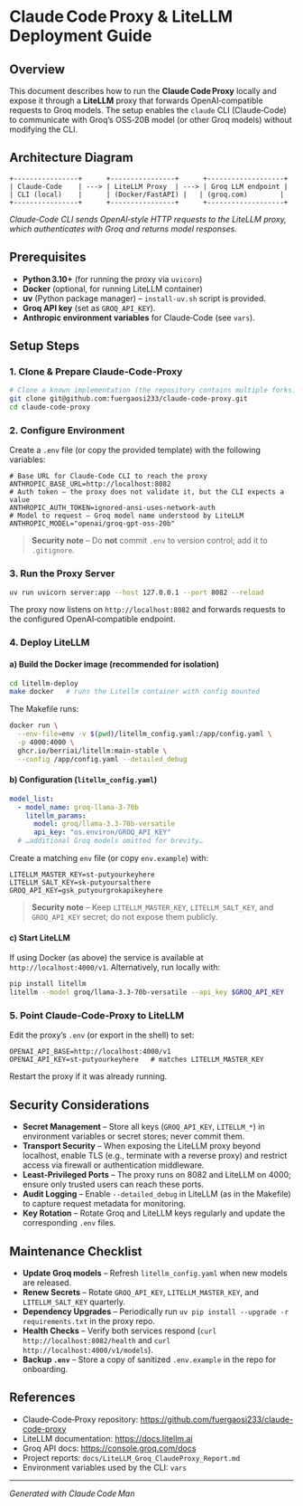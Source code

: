 # Claude Code Proxy & LiteLLM Deployment Guide

## Overview
This document describes how to run the **Claude Code Proxy** locally and expose it through a **LiteLLM** proxy that forwards OpenAI‑compatible requests to Groq models. The setup enables the `claude` CLI (Claude‑Code) to communicate with Groq’s OSS‑20B model (or other Groq models) without modifying the CLI.

## Architecture Diagram
```
+----------------+      +----------------+      +-------------------+
| Claude‑Code    | ---> | LiteLLM Proxy  | ---> | Groq LLM endpoint |
| CLI (local)    |      | (Docker/FastAPI) |   | (groq.com)        |
+----------------+      +----------------+      +-------------------+
```
*Claude‑Code CLI sends OpenAI‑style HTTP requests to the LiteLLM proxy, which authenticates with Groq and returns model responses.*

## Prerequisites
- **Python 3.10+** (for running the proxy via `uvicorn`)
- **Docker** (optional, for running LiteLLM container)
- **uv** (Python package manager) – `install-uv.sh` script is provided.
- **Groq API key** (set as `GROQ_API_KEY`).
- **Anthropic environment variables** for Claude‑Code (see `vars`).

## Setup Steps
### 1. Clone & Prepare Claude‑Code‑Proxy
```bash
# Clone a known implementation (the repository contains multiple forks)
git clone git@github.com:fuergaosi233/claude-code-proxy.git
cd claude-code-proxy
```
### 2. Configure Environment
Create a `.env` file (or copy the provided template) with the following variables:
```dotenv
# Base URL for Claude‑Code CLI to reach the proxy
ANTHROPIC_BASE_URL=http://localhost:8082
# Auth token – the proxy does not validate it, but the CLI expects a value
ANTHROPIC_AUTH_TOKEN=ignored-ansi-uses-network-auth
# Model to request – Groq model name understood by LiteLLM
ANTHROPIC_MODEL="openai/groq-gpt-oss-20b"
```
> **Security note** – Do **not** commit `.env` to version control; add it to `.gitignore`.
### 3. Run the Proxy Server
```bash
uv run uvicorn server:app --host 127.0.0.1 --port 8082 --reload
```
The proxy now listens on `http://localhost:8082` and forwards requests to the configured OpenAI‑compatible endpoint.

### 4. Deploy LiteLLM
#### a) Build the Docker image (recommended for isolation)
```bash
cd litellm-deploy
make docker   # runs the Litellm container with config mounted
```
The Makefile runs:
```bash
docker run \
  --env-file=env -v $(pwd)/litellm_config.yaml:/app/config.yaml \
  -p 4000:4000 \
  ghcr.io/berriai/litellm:main-stable \
  --config /app/config.yaml --detailed_debug
```
#### b) Configuration (`litellm_config.yaml`)
```yaml
model_list:
  - model_name: groq-llama-3-70b
    litellm_params:
      model: groq/llama-3.3-70b-versatile
      api_key: "os.environ/GROQ_API_KEY"
  # …additional Groq models omitted for brevity…
```
Create a matching `env` file (or copy `env.example`) with:
```dotenv
LITELLM_MASTER_KEY=st-putyourkeyhere
LITELLM_SALT_KEY=sk-putyoursalthere
GROQ_API_KEY=gsk_putyourgrokapikeyhere
```
> **Security note** – Keep `LITELLM_MASTER_KEY`, `LITELLM_SALT_KEY`, and `GROQ_API_KEY` secret; do not expose them publicly.
#### c) Start LiteLLM
If using Docker (as above) the service is available at `http://localhost:4000/v1`.
Alternatively, run locally with:
```bash
pip install litellm
litellm --model groq/llama-3.3-70b-versatile --api_key $GROQ_API_KEY
```

### 5. Point Claude‑Code‑Proxy to LiteLLM
Edit the proxy’s `.env` (or export in the shell) to set:
```dotenv
OPENAI_API_BASE=http://localhost:4000/v1
OPENAI_API_KEY=st-putyourkeyhere   # matches LITELLM_MASTER_KEY
```
Restart the proxy if it was already running.

## Security Considerations
- **Secret Management** – Store all keys (`GROQ_API_KEY`, `LITELLM_*`) in environment variables or secret stores; never commit them.
- **Transport Security** – When exposing the LiteLLM proxy beyond localhost, enable TLS (e.g., terminate with a reverse proxy) and restrict access via firewall or authentication middleware.
- **Least‑Privileged Ports** – The proxy runs on 8082 and LiteLLM on 4000; ensure only trusted users can reach these ports.
- **Audit Logging** – Enable `--detailed_debug` in LiteLLM (as in the Makefile) to capture request metadata for monitoring.
- **Key Rotation** – Rotate Groq and LiteLLM keys regularly and update the corresponding `.env` files.

## Maintenance Checklist
- **Update Groq models** – Refresh `litellm_config.yaml` when new models are released.
- **Renew Secrets** – Rotate `GROQ_API_KEY`, `LITELLM_MASTER_KEY`, and `LITELLM_SALT_KEY` quarterly.
- **Dependency Upgrades** – Periodically run `uv pip install --upgrade -r requirements.txt` in the proxy repo.
- **Health Checks** – Verify both services respond (`curl http://localhost:8082/health` and `curl http://localhost:4000/v1/models`).
- **Backup `.env`** – Store a copy of sanitized `.env.example` in the repo for onboarding.

## References
- Claude‑Code‑Proxy repository: https://github.com/fuergaosi233/claude-code-proxy
- LiteLLM documentation: https://docs.litellm.ai
- Groq API docs: https://console.groq.com/docs
- Project reports: `docs/LiteLLM_Groq_ClaudeProxy_Report.md`
- Environment variables used by the CLI: `vars`

---
*Generated with Claude Code Man*